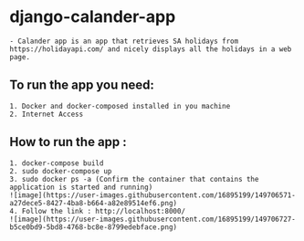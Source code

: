 # django-calander-app
    - Calander app is an app that retrieves SA holidays from https://holidayapi.com/ and nicely displays all the holidays in a web page.
    
## To run the app you need:
    1. Docker and docker-composed installed in you machine
    2. Internet Access
    
## How to run the app :
    1. docker-compose build
    2. sudo docker-compose up
    3. sudo docker ps -a (Confirm the container that contains the application is started and running)
    ![image](https://user-images.githubusercontent.com/16895199/149706571-a27dece5-8427-4ba8-b664-a82e89514ef6.png)
    4. Follow the link : http://localhost:8000/ 
    ![image](https://user-images.githubusercontent.com/16895199/149706727-b5ce0bd9-5bd8-4768-bc8e-8799edebface.png)
